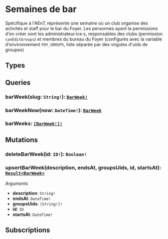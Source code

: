 # Semaines de bar
<html><head></head><body>
<p>Spécifique à l'AEn7, représente une semaine où un club organise des activités et staff pour le bar du Foyer.
Les personnes ayant la permissions d'en créer sont les administrateur·ice·s, responsables des clubs (permission <code>canEditGroups</code>) et membres du bureau du Foyer (configurés avec la variable d'environnement <code>FOY_GROUPS</code>, liste séparée par des virgules d'uids de groupes)</p></body></html>

## Types


## Queries
### barWeek(slug: `String!`): [`BarWeek!`](./bar-weeks.md#barweek-object)





### barWeekNow(now: `DateTime!`): [`BarWeek`](./bar-weeks.md#barweek-object)





### barWeeks: [`[BarWeek!]!`](./bar-weeks.md#barweek-object)





## Mutations
### deleteBarWeek(id: `ID!`): `Boolean!`





### upsertBarWeek(description, endsAt, groupsUids, id, startsAt): [`Result<BarWeek>`](./bar-weeks.md#barweek-object)



*Arguments*

- **description**: `String!`
- **endsAt**: `DateTime!`
- **groupsUids**: `[String!]!`
- **id**: `ID`
- **startsAt**: `DateTime!`


## Subscriptions